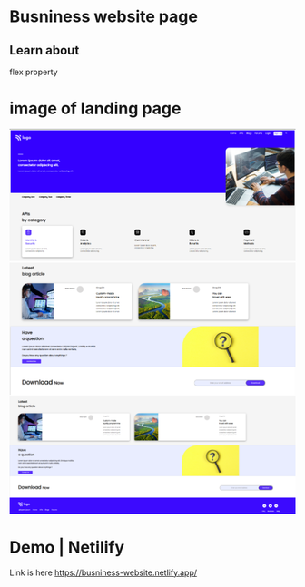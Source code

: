 # Busniness website page

## Learn about

flex property

# image of landing page

![image](./screen-shots/01.png)
![image](./screen-shots/02.png)
![image](./screen-shots/03.png)

# Demo | Netilify

Link is here
https://busniness-website.netlify.app/
